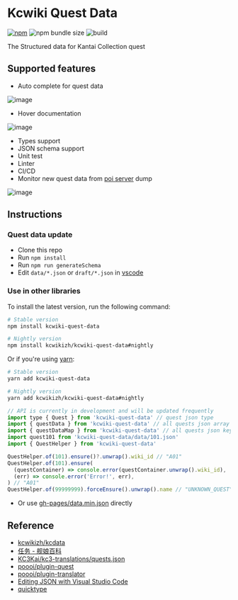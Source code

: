 # Kcwiki Quest Data

[![npm](https://img.shields.io/npm/v/kcwiki-quest-data)](https://www.npmjs.com/package/kcwiki-quest-data)
![npm bundle size](https://img.shields.io/bundlephobia/minzip/kcwiki-quest-data)
![build](https://github.com/kcwikizh/kcwiki-quest-data/workflows/build/badge.svg)

The Structured data for Kantai Collection quest

## Supported features

- Auto complete for quest data

![image](https://user-images.githubusercontent.com/18554747/79259047-08d52700-7ec7-11ea-8a0c-729392866905.png)

- Hover documentation

![image](https://user-images.githubusercontent.com/18554747/79258575-4c7b6100-7ec6-11ea-880f-48ce728e6063.png)

- Types support
- JSON schema support
- Unit test
- Linter
- CI/CD
- Monitor new quest data from [poi server](https://github.com/poooi/poi-server) dump

![image](https://user-images.githubusercontent.com/18554747/81589987-1661cc00-93f5-11ea-8dd2-aaadfc3a524d.png)

## Instructions

### Quest data update

- Clone this repo
- Run `npm install`
- Run `npm run generateSchema`
- Edit `data/*.json` or `draft/*.json` in [vscode](https://code.visualstudio.com/)

### Use in other libraries

To install the latest version, run the following command:

```sh
# Stable version
npm install kcwiki-quest-data

# Nightly version
npm install kcwikizh/kcwiki-quest-data#nightly
```

Or if you're using [yarn](https://classic.yarnpkg.com/en/docs/install/):

```sh
# Stable version
yarn add kcwiki-quest-data

# Nightly version
yarn add kcwikizh/kcwiki-quest-data#nightly
```

```js
// API is currently in development and will be updated frequently
import type { Quest } from 'kcwiki-quest-data' // quest json type
import { questData } from 'kcwiki-quest-data' // all quests json array
import { questDataMap } from 'kcwiki-quest-data' // all quests json keyBy game_id
import quest101 from 'kcwiki-quest-data/data/101.json'
import { QuestHelper } from 'kcwiki-quest-data'

QuestHelper.of(101).ensure()?.unwrap().wiki_id // "A01"
QuestHelper.of(101).ensure(
  (questContainer) => console.error(questContainer.unwrap().wiki_id),
  (err) => console.error('Error!', err),
) // "A01"
QuestHelper.of(99999999).forceEnsure().unwrap().name // "UNKNOWN_QUEST"
```

- Or use [gh-pages/data.min.json](https://github.com/kcwikizh/kcwiki-quest-data/tree/gh-pages) directly

## Reference

- [kcwikizh/kcdata](https://github.com/kcwikizh/kcdata)
- [任务 - 舰娘百科](https://zh.kcwiki.org/wiki/%E4%BB%BB%E5%8A%A1)
- [KC3Kai/kc3-translations/quests.json](https://github.com/KC3Kai/kc3-translations/blob/master/data/jp/quests.json)
- [poooi/plugin-quest](https://github.com/poooi/plugin-quest)
- [poooi/plugin-translator](https://github.com/poooi/plugin-translator)
- [Editing JSON with Visual Studio Code](https://code.visualstudio.com/docs/languages/json)
- [quicktype](https://github.com/quicktype/quicktype)
